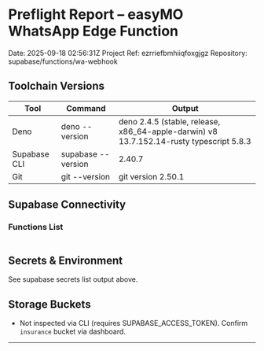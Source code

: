 # Preflight Report – easyMO WhatsApp Edge Function

Date: 2025-09-18 02:56:31Z
Project Ref: ezrriefbmhiiqfoxgjgz
Repository: supabase/functions/wa-webhook

## Toolchain Versions

| Tool | Command | Output |
|------|---------|--------|
| Deno | deno --version | deno 2.4.5 (stable, release, x86_64-apple-darwin) v8 13.7.152.14-rusty typescript 5.8.3  |
| Supabase CLI | supabase --version | 2.40.7 |
| Git | git --version | git version 2.50.1 |

## Supabase Connectivity

### Functions List

```

```

## Secrets & Environment

See supabase secrets list output above.

## Storage Buckets

- Not inspected via CLI (requires SUPABASE_ACCESS_TOKEN). Confirm `insurance` bucket via dashboard.

---
